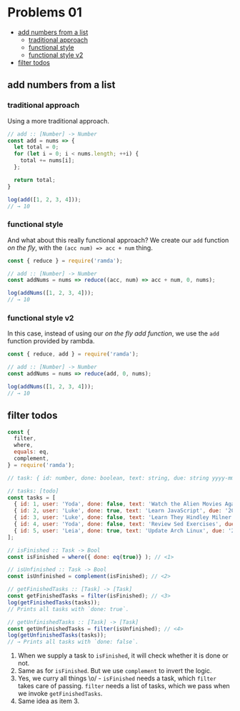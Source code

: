 # Problems 01

- [add numbers from a list](#add-numbers-from-a-list)
  - [traditional approach](#traditional-approach)
  - [functional style](#functional-style)
  - [functional style v2](#functional-style-v2)
- [filter todos](#filter-todos)

## add numbers from a list

### traditional approach

Using a more traditional approach.

```js
// add :: [Number] -> Number
const add = nums => {
  let total = 0;
  for (let i = 0; i < nums.length; ++i) {
    total += nums[i];
  };

  return total;
}

log(add([1, 2, 3, 4]));
// → 10
```

### functional style

And what about this really functional approach? We create our `add` function _on the fly_, with the `(acc num) => acc + num` thing.

```js
const { reduce } = require('ramda');

// add :: [Number] -> Number
const addNums = nums => reduce((acc, num) => acc + num, 0, nums);

log(addNums([1, 2, 3, 4]));
// → 10
```

### functional style v2

In this case, instead of using our _on the fly add function_, we use the `add` function provided by rambda.

```js
const { reduce, add } = require('ramda');

// add :: [Number] -> Number
const addNums = nums => reduce(add, 0, nums);

log(addNums([1, 2, 3, 4]));
// → 10
```

## filter todos

```js
const {
  filter,
  where,
  equals: eq,
  complement,
} = require('ramda');

// task: { id: number, done: boolean, text: string, due: string yyyy-mm-dd }

// tasks: [todo]
const tasks = [
  { id: 1, user: 'Yoda', done: false, text: 'Watch the Alien Movies Again', due: '2000-01-01' },
  { id: 2, user: 'Luke', done: true, text: 'Learn JavaScript', due: '2000-01-03' },
  { id: 3, user: 'Luke', done: false, text: 'Learn They Hindley Milner Type System', due: '2000-01-01' },
  { id: 4, user: 'Yoda', done: false, text: 'Review Sed Exercises', due: '2000-01-02' },
  { id: 5, user: 'Leia', done: true, text: 'Update Arch Linux', due: '2000-01-03' },
];

// isFinished :: Task -> Bool
const isFinished = where({ done: eq(true)} ); // <1>

// isUnfinished :: Task -> Bool
const isUnfinished = complement(isFinished); // <2>

// getFinishedTasks :: [Task] -> [Task]
const getFinishedTasks = filter(isFinished); // <3>
log(getFinishedTasks(tasks));
// Prints all tasks with `done: true`.

// getUnfinishedTasks :: [Task] -> [Task]
const getUnfinishedTasks = filter(isUnfinished); // <4>
log(getUnfinishedTasks(tasks));
// → Prints all tasks with `done: false`.
```

1. When we supply a task to `isFinished`, it will check whether it is done or not.
2. Same as for `isFinished`. But we use `complement` to invert the logic.
3. Yes, we curry all things \o/ - `isFinished` needs a task, which `filter` takes care of passing. `filter` needs a list of tasks, which we pass when we invoke `getFinishedTasks`.
4. Same idea as item 3.






